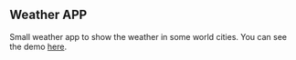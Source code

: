 ## Weather APP

Small weather app to show the weather in some world cities.
You can see the demo [here](http://weather.emanuellourenco.com/).
